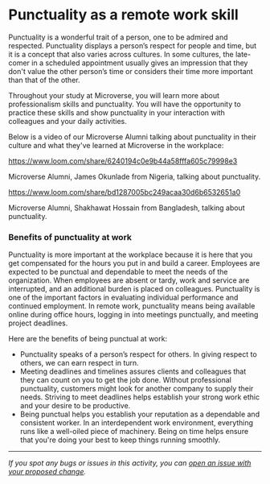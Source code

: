 # Punctuality as a remote work skill

Punctuality is a wonderful trait of a person, one to be admired and respected. Punctuality displays a person’s respect for people and time, but it is a concept that also varies across cultures. In some cultures, the late-comer in a scheduled appointment usually gives an impression that they don't value the other person’s time or considers their time more important than that of the other.

Throughout your study at Microverse, you will learn more about professionalism skills and punctuality. You will have the opportunity to practice these skills and show punctuality in your interaction with colleagues and your daily activities.

Below is a video of our Microverse Alumni talking about punctuality in their culture and what they've learned at Microverse in the workplace:

https://www.loom.com/share/6240194c0e9b44a58fffa605c79998e3

Microverse Alumni, James Okunlade from Nigeria, talking about punctuality.

https://www.loom.com/share/bd1287005bc249acaa30d6b6532651a0

Microverse Alumni, Shakhawat Hossain from Bangladesh, talking about punctuality.

### Benefits of punctuality at work

Punctuality is more important at the workplace because it is here that you get compensated for the hours you put in and build a career. Employees are expected to be punctual and dependable to meet the needs of the organization. When employees are absent or tardy, work and service are interrupted, and an additional burden is placed on colleagues. Punctuality is one of the important factors in evaluating individual performance and continued employment. In remote work, punctuality means being available online during office hours, logging in into meetings punctually, and meeting project deadlines.

Here are the benefits of being punctual at work:

- Punctuality speaks of a person’s respect for others. In giving respect to others, we can earn respect in turn.
- Meeting deadlines and timelines assures clients and colleagues that they can count on you to get the job done. Without professional punctuality, customers might look for another company to supply their needs. Striving to meet deadlines helps establish your strong work ethic and your desire to be productive.
- Being punctual helps you establish your reputation as a dependable and consistent worker. In an interdependent work environment, everything runs like a well-oiled piece of machinery. Being on time helps ensure that you're doing your best to keep things running smoothly.



------

_If you spot any bugs or issues in this activity, you can [open an issue with your proposed change](https://github.com/microverseinc/curriculum-transversal-skills/blob/main/git-github/articles/open_issue.md)._

